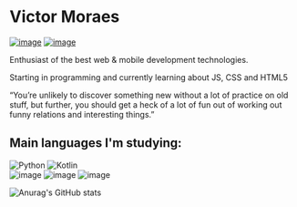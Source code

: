 # Victor Moraes
[![image](https://img.shields.io/badge/Victor%20Moraes-0077B5?style=for-the-badge&logo=linkedin&logoColor=white&link=https://www.linkedin.com/in/victor-moraes-43006a112/)](https://www.linkedin.com/in/victor-moraes-43006a112/) [![image](https://img.shields.io/badge/-victor.moraesrj@gmail.com-D14836?style=for-the-badge&logo=gmail&logoColor=white&link=mailto:victor.moraesrj@gmail.com)](mailto:victor.moraesrj@gmail.com)


Enthusiast of the best web & mobile development technologies.

Starting in programming and currently learning about JS, CSS and HTML5


“You’re unlikely to discover something new without a lot of practice on old stuff, but further, you should get a heck of a lot of fun out of working out funny relations and interesting things.” 

## Main languages ​​I'm studying:
![Python](https://img.shields.io/badge/python-3670A0?style=for-the-badge&logo=python&logoColor=ffdd54)
![Kotlin](https://img.shields.io/badge/kotlin-%230095D5.svg?style=for-the-badge&logo=kotlin&logoColor=white) <br>
![image](https://img.shields.io/badge/JS-323330?style=for-the-badge&logo=javascript&logoColor=F7DF1E)
![image](https://img.shields.io/badge/HTML5-E34F26?style=for-the-badge&logo=html5&logoColor=white)
![image](https://img.shields.io/badge/CSS3-1572B6?style=for-the-badge&logo=css3&logoColor=white)

![Anurag's GitHub stats](https://github-readme-stats.vercel.app/api?username=anuraghazra&show_icons=true&theme=radical)


